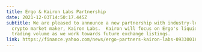 ```yaml
---
title: Ergo & Kairon Labs Partnership
date: 2021-12-03T14:50:17.445Z
subtitle: We are pleased to announce a new partnership with industry-leading
  crypto market maker, Kairon Labs.  Kairon will focus on Ergo's liquidity and
  trading volume as we work towards future exchange listings.
link: https://finance.yahoo.com/news/ergo-partners-kairon-labs-093300165.html
---
```

